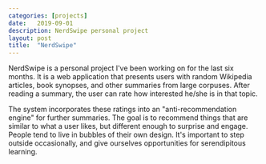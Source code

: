```yaml
---
categories: [projects]
date:   2019-09-01
description: NerdSwipe personal project
layout: post
title:  "NerdSwipe"
---
```


NerdSwipe is a personal project I've been working on for the last six months. It is a web application that presents users with random Wikipedia articles, book synopses, and other summaries from large corpuses. After reading a summary, the user can rate how interested he/she is in that topic.
                                                                                                        
The system incorporates these ratings into an "anti-recommendation engine" for further summaries. The goal is to recommend things that are similar to what a user likes, but different enough to surprise and engage. People tend to live in bubbles of their own design. It's important to step outside occasionally, and give ourselves opportunities for serendipitous learning.
